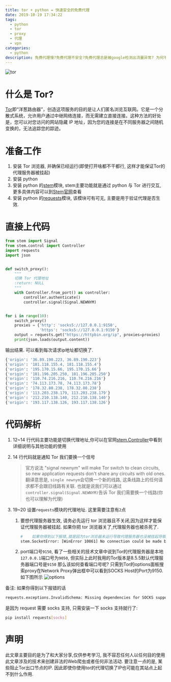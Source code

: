 ```yaml
---
title: tor + python = 快速安全的免费代理
date: 2019-10-19 17:34:22
tags:
  - python
  - tor
  - proxy
  - 代理
  - vpn
categories:
  - python
description: 免费代理慢?免费代理不安全?免费代理总是被google检测出流量异常? 为何不用现成的Tor作为代理? 本文将介绍如何使用python + Tor获取免费的代理
---
```


![tor](https://i.imgur.com/SZ1xdH6.png)

# 什么是 Tor?

[Tor](https://www.torproject.org/)即“洋葱路由器”，创造这项服务的目的是让人们匿名浏览互联网。它是一个分散式系统，允许用户通过中继网络连接，而无需建立直接连接。这种方法的好处是，您可以对您访问的网站隐藏 IP 地址，因为您的连接是在不同服务器之间随机变换的，无法追踪您的踪迹。

# 准备工作

1. 安装 Tor 浏览器, 并确保已经运行(即使打开啥都不干都行, 这样才能保证Tor的代理服务器被挂起)
2. 安装 python
3. 安装 python 的[stem](https://pypi.org/project/stem/)模块, stem主要功能就是通过 python 与 Tor 进行交互, 更多具体内容可以到[Stem官网](https://stem.torproject.org/)查看
4. 安装 python 的[requests](https://pypi.org/project/requests/)模块, 该模块可有可无, 主要是用于验证代理是否生效.

# 直接上代码

```python
from stem import Signal
from stem.control import Controller
import requests
import json


def switch_proxy():
    """
    切换 Tor 代理地址
    :return: NULL
    """
    with Controller.from_port() as controller:
        controller.authenticate()
        controller.signal(Signal.NEWNYM)


for i in range(10):
    switch_proxy()
    proxies = {'http': 'socks5://127.0.0.1:9150',
               'https': 'socks5://127.0.0.1:9150'}
    output = requests.get("https://httpbin.org/ip", proxies=proxies)
    print(json.loads(output.content))
```

输出结果. 可以看到每次请求ip地址都切换了.

```bash
{'origin': '36.89.190.223, 36.89.190.223'}
{'origin': '181.118.155.4, 181.118.155.4'}
{'origin': '195.170.15.66, 195.170.15.66'}
{'origin': '181.196.205.250, 181.196.205.250'}
{'origin': '110.74.216.216, 110.74.216.216'}
{'origin': '74.113.173.78, 74.113.173.78'}
{'origin': '178.32.80.238, 178.32.80.238'}
{'origin': '113.203.238.179, 113.203.238.179'}
{'origin': '212.210.138.140, 212.210.138.140'}
{'origin': '193.117.138.126, 193.117.138.126'}
```

# 代码解析

1. 12~14 行代码主要功能是切换代理地址,你可以在官网[stem.Controller](https://stem.torproject.org/api/control.html)中看到详细说明与其他功能的使用
2. 14 行代码就是通知 Tor 我们要换一个信号
   > 官方说法 "signal newnym" will make Tor switch to clean circuits, so new application requests don't share any circuits with old ones.
   > 翻译意思是, `single newnym`会切换一个新的线路, 这条线路上的任何请求都不会跟旧线路有关联.
   > 也就是说我们可以通过`controller.signal(Signal.NEWNYM)`告诉 Tor 我们需要换一个线路(你也可以理解为代理)
3. 19~20 设置`requests`模块的代理地址. 这里需要注意有`2`点

   1. 要想代理服务器生效, 请务必先运行 tor 浏览器且不关闭,因为这样才能保证代理服务器被挂起. 如果你把 tor 浏览器关了,代理服务器也被杀死了.
      ```bash
      #    如果你得到以下报错,就是因为tor浏览器未运行导致代理服务器也没被挂起导致的, 只需要打开tor浏览器就行.
      stem.SocketError: [WinError 10061] No connection could be made because the target machine actively refused it
      ```
   2. port端口号`9150`, 看了一些相关的技术文章中说到Tor的代理服务器是本地`127.0.0.1`端口号为`9050`, 但实际上此时我用的Tor版本是8.5.5默认代理服务器端口号是`9150`
      那么该如何查看端口号呢? 只需到Tor的options面板搜索proxy在Network Proxy弹出框中可以看到SOCKS Host的Port为9150.如下图所示
      ![options](https://i.imgur.com/QIpEoSU.png)
      
备注:
如果你得到以下报错的话

```bash
requests.exceptions.InvalidSchema: Missing dependencies for SOCKS support.
```

是因为 request 需要 socks 支持, 只需安装一下 socks 支持就行了:

```bash
pip install requests[socks]
```

# 声明
此文章主要目的是为了和大家分享,仅供参考学习, 我不容忍任何人以任何目的使用此文章涉及的技术来创建非法的Web爬虫或者任何非法活动.
要注意一点的是, 某些阻止Tor出口节点的IP. 因此即使你使用tor的代理切换了IP也可能在其站点上起不到什么作用.
